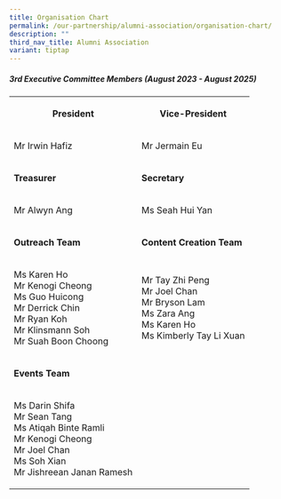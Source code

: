 ```yaml
---
title: Organisation Chart
permalink: /our-partnership/alumni-association/organisation-chart/
description: ""
third_nav_title: Alumni Association
variant: tiptap
---
```

<h5>3rd Executive Committee Members (August 2023 - August 2025)</h5><p></p><table><tbody><tr><th rowspan="1" colspan="1"><p><strong>President</strong></p></th><th rowspan="1" colspan="1"><p><strong>Vice-President</strong></p></th></tr><tr><td rowspan="1" colspan="1"><p>Mr Irwin Hafiz</p></td><td rowspan="1" colspan="1"><p>Mr Jermain Eu</p></td></tr><tr><td rowspan="1" colspan="1"><p><strong>Treasurer</strong></p></td><td rowspan="1" colspan="1"><p><strong>Secretary</strong></p></td></tr><tr><td rowspan="1" colspan="1"><p>Mr Alwyn Ang</p></td><td rowspan="1" colspan="1"><p>Ms Seah Hui Yan</p></td></tr><tr><td rowspan="1" colspan="1"><p><strong>Outreach Team</strong></p></td><td rowspan="1" colspan="1"><p><strong>Content Creation Team</strong></p></td></tr><tr><td rowspan="1" colspan="1"><p>Ms Karen Ho <br>Mr Kenogi Cheong <br>Ms Guo Huicong<br>Mr Derrick Chin<br>Mr Ryan Koh<br>Mr Klinsmann Soh<br>Mr Suah Boon Choong</p></td><td rowspan="1" colspan="1"><p>Mr Tay Zhi Peng<br>Mr Joel Chan<br>Mr Bryson Lam<br>Ms Zara Ang<br>Ms Karen Ho<br>Ms Kimberly Tay Li Xuan</p></td></tr><tr><td rowspan="1" colspan="1"><p><strong>Events Team</strong></p></td><td rowspan="1" colspan="1"><p></p></td></tr><tr><td rowspan="1" colspan="1"><p>Ms Darin Shifa<br>Mr Sean Tang<br>Ms Atiqah Binte Ramli<br>Mr Kenogi Cheong<br>Mr Joel Chan<br>Ms Soh Xian<br>Mr Jishreean Janan Ramesh</p></td><td rowspan="1" colspan="1"><p></p></td></tr></tbody></table><p></p>